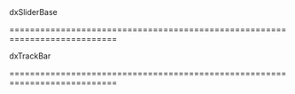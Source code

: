 <!--id-->dxSliderBase<!--/id-->
===========================================================================
<!--hidden--><!--/hidden-->
<!--inherits-->dxTrackBar<!--/inherits-->
===========================================================================

<!--shortDescription-->

<!--/shortDescription-->

<!--fullDescription-->

<!--/fullDescription-->